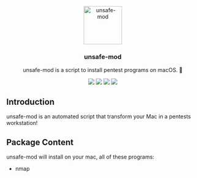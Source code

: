 <p align="center">
  <p align="center">
    <img src="https://user-images.githubusercontent.com/5221349/92327970-b8b95580-f05d-11ea-9aad-ffb9585fa03e.png" height="100" alt="unsafe-mod" />
  </p>
  <h3 align="center">
    unsafe-mod
  </h3>
  <p align="center">
    unsafe-mod is a script to install pentest programs on macOS. 🍺
  </p>
  <p align="center">
    <a href="#"><img src="https://github.com/clintnetwork/unsafe-mod/workflows/build/badge.svg" /></a>
    <a href="#"><img src="https://img.shields.io/badge/🍺home-brew-dea584" /></a>
    <a href="https://github.com/clintnetwork/unsafe-mod/blob/master/LICENSE.md"><img src="https://img.shields.io/badge/license-MIT-lightgrey.svg" /></a>
    <a href="#"><img src="https://img.shields.io/badge/Discord-Server-7289DA" /></a>
  </p>
</p>

## Introduction

unsafe-mod is an automated script that transform your Mac in a pentests workstation!

## Package Content

unsafe-mod will install on your mac, all of these programs:

- nmap
